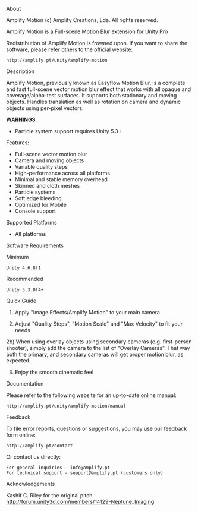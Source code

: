 About

  Amplify Motion (c) Amplify Creations, Lda. All rights reserved.

  Amplify Motion is a Full-scene Motion Blur extension for Unity Pro

  Redistribution of Amplify Motion is frowned upon. If you want to share the 
  software, please refer others to the official website:

    http://amplify.pt/unity/amplify-motion
	
Description

  Amplify Motion, previously known as Easyflow Motion Blur, is a complete and 
  fast full-scene vector motion blur effect that works with all opaque and 
  coverage/alpha-test surfaces. It supports both stationary and moving objects. 
  Handles translation as well as rotation on camera and dynamic objects using 
  per-pixel vectors.
  
  **WARNINGS**
  
  * Particle system support requires Unity 5.3+

Features:

  * Full-scene vector motion blur
  * Camera and moving objects
  * Variable quality steps
  * High-performance across all platforms
  * Minimal and stable memory overhead
  * Skinned and cloth meshes
  * Particle systems
  * Soft edge bleeding
  * Optimized for Mobile
  * Console support

Supported Platforms

  * All platforms
	
Software Requirements

  Minimum

    Unity 4.6.8f1

  Recommended

    Unity 5.3.0f4+

Quick Guide

  1) Apply "Image Effects/Amplify Motion" to your main camera
    
  2) Adjust "Quality Steps", "Motion Scale" and "Max Velocity" to fit your needs

  2b) When using overlay objects using secondary cameras (e.g. first-person shooter),
     simply add the camera to the list of "Overlay Cameras". That way both the primary,
     and secondary cameras will get proper motion blur, as expected.

  3) Enjoy the smooth cinematic feel

Documentation

  Please refer to the following website for an up-to-date online manual:

    http://amplify.pt/unity/amplify-motion/manual

Feedback

  To file error reports, questions or suggestions, you may use 
  our feedback form online:
	
    http://amplify.pt/contact

  Or contact us directly:

    For general inquiries - info@amplify.pt
    For technical support - support@amplify.pt (customers only)

Acknowledgements

  Kashif C. Riley for the original pitch
  http://forum.unity3d.com/members/14129-Neptune_Imaging
